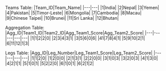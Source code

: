 Teams Table:
|Team_ID|Team_Name|
|---|---|
|1|India|
|2|Nepal|
|3|Yemen|
|4|Pakistan|
|5|Timor-Leste|
|6|Mongolia|
|7|Cambodia|
|8|Macau|
|9|Chinese Taipei|
|10|Brunei|
|11|Sri Lanka|
|12|Bhutan|

Aggregation Table:
|Agg_ID|Team1_ID|Team2_ID|Agg_Team1_Score|Agg_Team2_Score|
|---|---|---|---|---|
|1|1|2|2|0|
|2|3|4|3|1|
|3|5|6|0|6|
|41|7|8|4|1|
|5|9|10|2|1|
|6|11|12|1|3|

Legs Table:
|Agg_ID|Leg_Number|Leg_Team1_Score|Leg_Team2_Score|
|---|---|---|---|
|1|1|2|0|
|1|2|0|0|
|2|1|3|1|
|2|2|0|0|
|3|1|0|3|
|3|2|0|3|
|4|1|3|0|
|4|2|1|1|
|5|1|0|1|
|5|2|2|0|
|6|1|0|1|
|6|2|1|2|